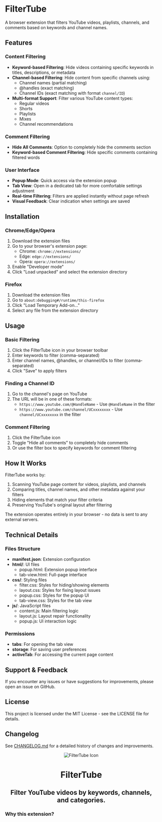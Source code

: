 # FilterTube

A browser extension that filters YouTube videos, playlists, channels, and comments based on keywords and channel names.

## Features

### Content Filtering
- **Keyword-based Filtering**: Hide videos containing specific keywords in titles, descriptions, or metadata
- **Channel-based Filtering**: Hide content from specific channels using:
  - Channel names (partial matching)
  - @handles (exact matching)
  - Channel IDs (exact matching with format `channel/ID`)
- **Multi-format Support**: Filter various YouTube content types:
  - Regular videos
  - Shorts
  - Playlists
  - Mixes
  - Channel recommendations

### Comment Filtering
- **Hide All Comments**: Option to completely hide the comments section
- **Keyword-based Comment Filtering**: Hide specific comments containing filtered words

### User Interface
- **Popup Mode**: Quick access via the extension popup
- **Tab View**: Open in a dedicated tab for more comfortable settings adjustment
- **Real-time Filtering**: Filters are applied instantly without page refresh
- **Visual Feedback**: Clear indication when settings are saved

## Installation

### Chrome/Edge/Opera
1. Download the extension files
2. Go to your browser's extension page:
   - Chrome: `chrome://extensions/`
   - Edge: `edge://extensions/`
   - Opera: `opera://extensions/`
3. Enable "Developer mode"
4. Click "Load unpacked" and select the extension directory

### Firefox
1. Download the extension files
2. Go to `about:debugging#/runtime/this-firefox`
3. Click "Load Temporary Add-on..."
4. Select any file from the extension directory

## Usage

### Basic Filtering
1. Click the FilterTube icon in your browser toolbar
2. Enter keywords to filter (comma-separated)
3. Enter channel names, @handles, or channel/IDs to filter (comma-separated)
4. Click "Save" to apply filters

### Finding a Channel ID
1. Go to the channel's page on YouTube
2. The URL will be in one of these formats:
   - `https://www.youtube.com/@HandleName` - Use `@HandleName` in the filter
   - `https://www.youtube.com/channel/UCxxxxxxxx` - Use `channel/UCxxxxxxxx` in the filter

### Comment Filtering
1. Click the FilterTube icon
2. Toggle "Hide all comments" to completely hide comments
3. Or use the filter box to specify keywords for comment filtering

## How It Works

FilterTube works by:
1. Scanning YouTube page content for videos, playlists, and channels
2. Comparing titles, channel names, and other metadata against your filters
3. Hiding elements that match your filter criteria
4. Preserving YouTube's original layout after filtering

The extension operates entirely in your browser - no data is sent to any external servers.

## Technical Details

### Files Structure
- **manifest.json**: Extension configuration
- **html/**: UI files
  - popup.html: Extension popup interface
  - tab-view.html: Full-page interface
- **css/**: Styling files
  - filter.css: Styles for hiding/showing elements
  - layout.css: Styles for fixing layout issues
  - popup.css: Styles for the popup UI
  - tab-view.css: Styles for the tab view
- **js/**: JavaScript files
  - content.js: Main filtering logic
  - layout.js: Layout repair functionality
  - popup.js: UI interaction logic

### Permissions
- **tabs**: For opening the tab view
- **storage**: For saving user preferences
- **activeTab**: For accessing the current page content

## Support & Feedback

If you encounter any issues or have suggestions for improvements, please open an issue on GitHub.

## License

This project is licensed under the MIT License - see the LICENSE file for details.

## Changelog

See [CHANGELOG.md](CHANGELOG.md) for a detailed history of changes and improvements.

<div align="center">
  <img src="https://github.com/varshneydevansh/FilterTube/blob/master/icons/icon-128.png" alt="FilterTube Icon">
  <h1>FilterTube</h1>
  <h2>Filter YouTube videos by keywords, channels, and categories.</h2>
</div>

### Why this extension?
